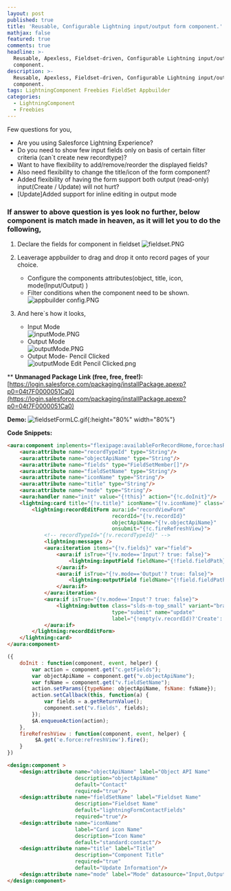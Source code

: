 ```yaml
---
layout: post
published: true
title: 'Reusable, Configurable Lightning input/output form component.'
mathjax: false
featured: true
comments: true
headline: >-
  Reusable, Apexless, Fieldset-driven, Configurable Lightning input/output form
  component.
description: >-
  Reusable, Apexless, Fieldset-driven, Configurable Lightning input/output form
  component.
tags: LightningComponent Freebies FieldSet Appbuilder
categories:
  - LightningComponent
  - Freebies
---
```

Few questions for you,

- Are you using Salesforce Lightning Experience?
- Do you need to show few input fields only on basis of certain filter criteria (can\`t create new recordtype)?
- Want to have flexibility to add/remove/reorder the displayed fields?
- Also need flexibility to change the title/icon of the form component?
- Added flexibility of having the form support both output (read-only)  input(Create / Update) will not hurt?
- [Update]Added support for inline editing in output mode

### If answer to above question is yes look no further, below component is match made in heaven, as it will let you to do the following,

1. Declare the fields for component in fieldset
   ![fieldset.PNG]({{site.baseurl}}/images/fieldset.PNG)

2. Leaverage appbuilder to drag and drop it onto record pages of your choice.
   - Configure the components attributes(object, title, icon, mode(Input/Output) ) 
   - Filter conditions when the component need to be shown.
   ![appbuilder config.PNG]({{site.baseurl}}/images/appbuilder%20config.PNG)
   
3. And here\`s how it looks,
	  * Input Mode  
      ![inputMode.PNG]({{site.baseurl}}/images/inputMode.PNG)
      * Output Mode  
      ![outputMode.PNG]({{site.baseurl}}/images/outputMode.PNG)  
      * Output Mode- Pencil Clicked  
      ![outputMode Edit Pencil Clicked.png]({{site.baseurl}}/images/outputMode%20Edit%20Pencil%20Clicked.png)
    
**
**Unmanaged Package Link (free, free, free!):** [https://login.salesforce.com/packaging/installPackage.apexp?p0=04t7F0000051Ca0](https://login.salesforce.com/packaging/installPackage.apexp?p0=04t7F0000051Ca0)

**Demo:**
![fieldsetFormLC.gif]({{site.baseurl}}/images/fieldsetFormLC.gif){:height="80%" width="80%"}  

**Code Snippets:**

```html
<aura:component implements="flexipage:availableForRecordHome,force:hasRecordId" access="global" controller="FieldSetController">
    <aura:attribute name="recordTypeId" type="String"/> 
    <aura:attribute name="objectApiName" type="String"/> 
    <aura:attribute name="fields" type="FieldSetMember[]"/>  
    <aura:attribute name="fieldSetName" type="String"/> 
    <aura:attribute name="iconName" type="String"/>
    <aura:attribute name="title" type="String"/> 
    <aura:attribute name="mode" type="String"/> 
    <aura:handler name="init" value="{!this}" action="{!c.doInit}"/>
    <lightning:card title="{!v.title}" iconName="{!v.iconName}" class="slds-p-around--small">
        <lightning:recordEditForm aura:id="recordViewForm" 
                                  recordId="{!v.recordId}"
                                  objectApiName="{!v.objectApiName}"
                                  onsubmit="{!c.fireRefreshView}">
            <!-- recordTypeId="{!v.recordTypeId}" -->
            <lightning:messages />
            <aura:iteration items="{!v.fields}" var="field">
                <aura:if isTrue="{!v.mode=='Input'? true: false}">
                    <lightning:inputField fieldName="{!field.fieldPath}"/>
                </aura:if>
                <aura:if isTrue="{!v.mode=='Output'? true: false}">
                    <lightning:outputField fieldName="{!field.fieldPath}"/>
                </aura:if>
            </aura:iteration>
            <aura:if isTrue="{!v.mode=='Input'? true: false}">
                <lightning:button class="slds-m-top_small" variant="brand"
                                  type="submit" name="update" 
                                  label="{!empty(v.recordId)?'Create':'Update'}" />
            </aura:if>
        </lightning:recordEditForm>
    </lightning:card>
</aura:component>
```

```js
({
    doInit : function(component, event, helper) {
        var action = component.get("c.getFields");
        var objectApiName = component.get("v.objectApiName");
        var fsName = component.get("v.fieldSetName");
        action.setParams({typeName: objectApiName, fsName: fsName});
        action.setCallback(this, function(a) {
            var fields = a.getReturnValue();
            component.set("v.fields", fields);
        });
        $A.enqueueAction(action);        
    },
    fireRefreshView : function(component, event, helper) {
         $A.get('e.force:refreshView').fire();
    }
})
```

```html
<design:component >
    <design:attribute name="objectApiName" label="Object API Name" 
                      description="objectApiName" 
                      default="Contact"
                      required="true"/>
    <design:attribute name="fieldSetName" label="Fieldset Name" 
                      description="Fieldset Name" 
                      default="lightningFormContactFields"
                      required="true"/>
    <design:attribute name="iconName" 
                      label="Card icon Name" 
                      description="Icon Name" 
                      default="standard:contact"/>
    <design:attribute name="title" label="Title" 
                      description="Component Title" 
                      required="true"
                      default="Update Information"/>
    <design:attribute name="mode" label="Mode" datasource="Input,Output" required="true"/>
</design:component>
```

